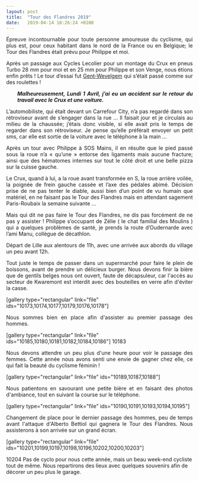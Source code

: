 ```yaml
---
layout: post
title:  "Tour des Flandres 2019"
date:   2019-04-14 18:26:24 +0100
---
```

<p style="text-align: justify;">Épreuve incontournable pour toute personne amoureuse du cyclisme, qui plus est, pour ceux habitant dans le nord de la France ou en Belgique; le Tour des Flandres était prévu pour Philippe et moi.<span class="Apple-converted-space"> </span></p>
<p style="text-align: justify;">Après un passage aux Cycles Lecolier pour un montage du Crux en pneus Turbo 28 mm pour moi et en 25 mm pour Philippe et son Venge, nous étions enfin prêts !<span class="Apple-converted-space">
</span>Le tour d’essai fut <a href="http://twomoulins.fr/gent-wevelgem-cyclo/">Gent-Wevelgem</a> qui s’était passé comme sur des roulettes !</p>
<p style="padding-left: 30px; text-align: justify;"><strong><em>Malheureusement, Lundi 1 Avril, j’ai eu un accident sur le retour du travail avec le Crux et une voiture.</em></strong></p>
<p style="text-align: justify;">L’automobiliste, qui était devant un Carrefour City, n’a pas regardé dans son rétroviseur avant de s’engager dans la rue ...
Il faisait jour et je circulais au milieu de la chaussée; j’étais donc visible, si elle avait pris le temps de regarder dans son rétroviseur. Je pense qu’elle préférait envoyer un petit sms, car elle est sortie de la voiture avec le téléphone à la main ...</p>
<p style="text-align: justify;">Après un tour avec Philippe à SOS Mains, il en résulte que le pied passé sous la roue n’a « qu’une » entorse des ligaments mais aucune fracture; ainsi que des hématomes internes sur tout le côté droit et une belle pizza sur la cuisse gauche.<span class="Apple-converted-space"> </span></p>
<p style="text-align: justify;">Le Crux, quand à lui, a la roue avant transformée en S, la roue arrière voilée, la poignée de frein gauche cassée et l’axe des pédales abimé.<span class="Apple-converted-space">
</span>Décision prise de ne pas tenter le diable, aussi bien d’un point de vu humain que matériel, en ne faisant pas le Tour des Flandres mais en attendant sagement Paris-Roubaix la semaine suivante ...</p>
<p style="text-align: justify;">Mais qui dit ne pas faire le Tour des Flandres, ne dis pas forcément de ne pas y assister ! Philippe s’occupant de Zélie ( le chat familial des Moulins ) qui a quelques problèmes de santé, je prends la route d’Oudernarde avec l’ami Manu, collègue de décathlon.<span class="Apple-converted-space"> </span></p>
<p style="text-align: justify;">Départ de Lille aux alentours de 11h, avec une arrivée aux abords du village un peu avant 12h.<span class="Apple-converted-space"> </span></p>
<p style="text-align: justify;">Tout juste le temps de passer dans un supermarché pour faire le plein de boissons, avant de prendre un délicieux burger.<span class="Apple-converted-space">
</span>Nous devons finir la bière que de gentils belges nous ont ouvert, faute de décapsuleur, car l'accès au secteur de Kwaremont est interdit avec des bouteilles en verre afin d'éviter la casse.</p>
[gallery type="rectangular" link="file" ids="10173,10174,10177,10179,10176,10178"]
<p style="text-align: justify;">Nous sommes bien en place afin d'assister au premier passage des hommes.</p>
[gallery type="rectangular" link="file" ids="10185,10180,10181,10182,10184,10186"]
10183
<p style="text-align: justify;">Nous devons attendre un peu plus d'une heure pour voir le passage des femmes. Cette année nous avons senti une envie de gagner chez elle, ce qui fait la beauté du cyclisme féminin !</p>
[gallery type="rectangular" link="file" ids="10189,10187,10188"]
<p style="text-align: justify;">Nous patientons en savourant une petite bière et en faisant des photos d'ambiance, tout en suivant la course sur le téléphone.</p>
[gallery type="rectangular" link="file" ids="10190,10191,10193,10194,10195"]
<p style="text-align: justify;">Changement de place pour le dernier passage des hommes, peu de temps avant l'attaque d'Alberto Bettiol qui gagnera le Tour des Flandres. Nous assisterons à son arrivée sur un grand écran.</p>
[gallery type="rectangular" link="file" ids="10201,10199,10197,10198,10196,10202,10200,10203"]
<p style="text-align: justify;"></p>
10204
Pas de cyclo pour nous cette année, mais un beau week-end cycliste tout de même. Nous repartirons des lieux avec quelques souvenirs afin de décorer un peu plus le garage.